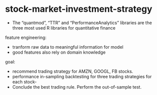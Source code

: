 # stock-market-investment-strategy

* The “quantmod”, “TTR” and “PerformanceAnalytics” libraries are the three most used R libraries for quantitative finance

feature engineering: 
- tranform raw data to meaningful information for model
- good features also rely on domain knowledge

goal: 
- recommend trading strategy for AMZN, GOOGL, FB stocks. 
- performance in-sampling backtesting for  three trading strategies for each stock- 
- Conclude the best trading rule. Perform the out-of-sample test. 
